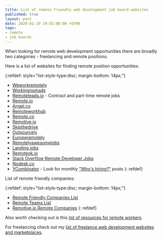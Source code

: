```yaml
---
title: List of remote friendly web development job board websites
published: true
layout: post
date: 2020-01-19 19:55:00:00 +0700
tags:
- remote
- job boards
---
```


When looking for remote web development opportunities there are broadly two categories - freelancing and remote positions.

Here is a list of websites for finding remote position opportunities:

{:refdef: style="list-style-type:disc; margin-bottom: 14px;"}
- [Weworkremotely](https://weworkremotely.com)
- [Workingnomads](https://www.workingnomads.co/jobs)
- [Remoteleads.io](https://remoteleads.io) - Contract and part-time remote jobs
- [Remote.io](https://www.remote.io)
- [Angel.co](https://angel.co)
- [Remoteworkhub](https://remoteworkhub.com)
- [Remote.co](https://remote.co/remote-jobs)
- [Remotive.io](https://remotive.io/find-a-job)
- [Skipthedrive](https://www.skipthedrive.com)
- [Outsourcely](https://www.outsourcely.com/remote-web-development-jobs)
- [Europeremotely](https://europeremotely.com)
- [Remotelyawesomejobs](https://www.remotelyawesomejobs.com)
- [Landing.jobs](https://landing.jobs)
- [Remoteok.io](https://remoteok.io)
- [Stack Overflow Remote Developer Jobs](https://stackoverflow.com/jobs/remote-developer-jobs)
- [Nodesk.co](https://nodesk.co/remote-jobs)
- [YCombinator](https://news.ycombinator.com/news) - Look for monthly ["Who's hiring?"](https://hn.algolia.com/?dateRange=all&page=0&prefix=false&query=Ask%20HN%3A%20Who%20is%20hiring%3F&sort=byPopularity&type=story) posts
{: refdef}

List of remote friendly companies:

{:refdef: style="list-style-type:disc; margin-bottom: 14px;"}
- [Remote Friendly Companies List](https://github.com/jessicard/remote-jobs)
- [Remote Teams List](https://oinam.github.io/remote-teams)
- [Remotive.io Remote Companies](https://remotive.io/remote-companies)
{: refdef}

Also worth checking out is this [list of resources for remote workers](https://github.com/lukasz-madon/awesome-remote-job).

For freelancing check out my [list of freelance web development websites and marketplaces]().
